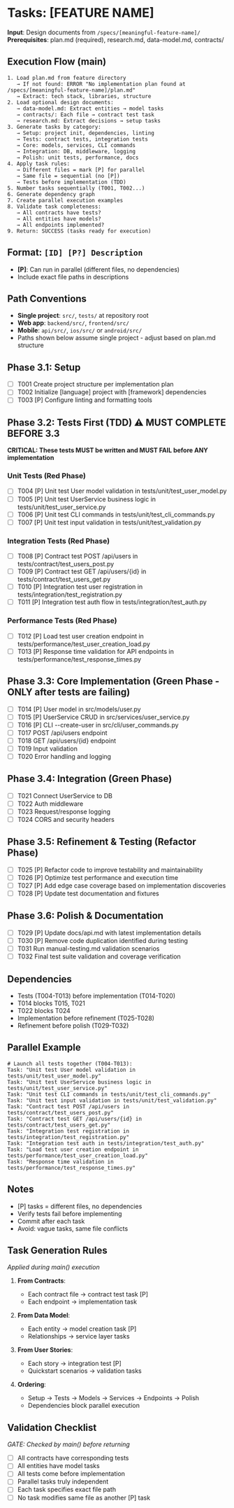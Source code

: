 # Tasks: [FEATURE NAME]

**Input**: Design documents from `/specs/[meaningful-feature-name]/`
**Prerequisites**: plan.md (required), research.md, data-model.md, contracts/

## Execution Flow (main)
```
1. Load plan.md from feature directory
   → If not found: ERROR "No implementation plan found at /specs/[meaningful-feature-name]/plan.md"
   → Extract: tech stack, libraries, structure
2. Load optional design documents:
   → data-model.md: Extract entities → model tasks
   → contracts/: Each file → contract test task
   → research.md: Extract decisions → setup tasks
3. Generate tasks by category:
   → Setup: project init, dependencies, linting
   → Tests: contract tests, integration tests
   → Core: models, services, CLI commands
   → Integration: DB, middleware, logging
   → Polish: unit tests, performance, docs
4. Apply task rules:
   → Different files = mark [P] for parallel
   → Same file = sequential (no [P])
   → Tests before implementation (TDD)
5. Number tasks sequentially (T001, T002...)
6. Generate dependency graph
7. Create parallel execution examples
8. Validate task completeness:
   → All contracts have tests?
   → All entities have models?
   → All endpoints implemented?
9. Return: SUCCESS (tasks ready for execution)
```

## Format: `[ID] [P?] Description`
- **[P]**: Can run in parallel (different files, no dependencies)
- Include exact file paths in descriptions

## Path Conventions
- **Single project**: `src/`, `tests/` at repository root
- **Web app**: `backend/src/`, `frontend/src/`
- **Mobile**: `api/src/`, `ios/src/` or `android/src/`
- Paths shown below assume single project - adjust based on plan.md structure

## Phase 3.1: Setup
- [ ] T001 Create project structure per implementation plan
- [ ] T002 Initialize [language] project with [framework] dependencies
- [ ] T003 [P] Configure linting and formatting tools

## Phase 3.2: Tests First (TDD) ⚠️ MUST COMPLETE BEFORE 3.3
**CRITICAL: These tests MUST be written and MUST FAIL before ANY implementation**

### Unit Tests (Red Phase)
- [ ] T004 [P] Unit test User model validation in tests/unit/test_user_model.py
- [ ] T005 [P] Unit test UserService business logic in tests/unit/test_user_service.py
- [ ] T006 [P] Unit test CLI commands in tests/unit/test_cli_commands.py
- [ ] T007 [P] Unit test input validation in tests/unit/test_validation.py

### Integration Tests (Red Phase)
- [ ] T008 [P] Contract test POST /api/users in tests/contract/test_users_post.py
- [ ] T009 [P] Contract test GET /api/users/{id} in tests/contract/test_users_get.py
- [ ] T010 [P] Integration test user registration in tests/integration/test_registration.py
- [ ] T011 [P] Integration test auth flow in tests/integration/test_auth.py

### Performance Tests (Red Phase)
- [ ] T012 [P] Load test user creation endpoint in tests/performance/test_user_creation_load.py
- [ ] T013 [P] Response time validation for API endpoints in tests/performance/test_response_times.py

## Phase 3.3: Core Implementation (Green Phase - ONLY after tests are failing)
- [ ] T014 [P] User model in src/models/user.py
- [ ] T015 [P] UserService CRUD in src/services/user_service.py
- [ ] T016 [P] CLI --create-user in src/cli/user_commands.py
- [ ] T017 POST /api/users endpoint
- [ ] T018 GET /api/users/{id} endpoint
- [ ] T019 Input validation
- [ ] T020 Error handling and logging

## Phase 3.4: Integration (Green Phase)
- [ ] T021 Connect UserService to DB
- [ ] T022 Auth middleware
- [ ] T023 Request/response logging
- [ ] T024 CORS and security headers

## Phase 3.5: Refinement & Testing (Refactor Phase)
- [ ] T025 [P] Refactor code to improve testability and maintainability
- [ ] T026 [P] Optimize test performance and execution time
- [ ] T027 [P] Add edge case coverage based on implementation discoveries
- [ ] T028 [P] Update test documentation and fixtures

## Phase 3.6: Polish & Documentation
- [ ] T029 [P] Update docs/api.md with latest implementation details
- [ ] T030 [P] Remove code duplication identified during testing
- [ ] T031 Run manual-testing.md validation scenarios
- [ ] T032 Final test suite validation and coverage verification

## Dependencies
- Tests (T004-T013) before implementation (T014-T020)
- T014 blocks T015, T021
- T022 blocks T024
- Implementation before refinement (T025-T028)
- Refinement before polish (T029-T032)

## Parallel Example
```
# Launch all tests together (T004-T013):
Task: "Unit test User model validation in tests/unit/test_user_model.py"
Task: "Unit test UserService business logic in tests/unit/test_user_service.py"
Task: "Unit test CLI commands in tests/unit/test_cli_commands.py"
Task: "Unit test input validation in tests/unit/test_validation.py"
Task: "Contract test POST /api/users in tests/contract/test_users_post.py"
Task: "Contract test GET /api/users/{id} in tests/contract/test_users_get.py"
Task: "Integration test registration in tests/integration/test_registration.py"
Task: "Integration test auth in tests/integration/test_auth.py"
Task: "Load test user creation endpoint in tests/performance/test_user_creation_load.py"
Task: "Response time validation in tests/performance/test_response_times.py"
```

## Notes
- [P] tasks = different files, no dependencies
- Verify tests fail before implementing
- Commit after each task
- Avoid: vague tasks, same file conflicts

## Task Generation Rules
*Applied during main() execution*

1. **From Contracts**:
   - Each contract file → contract test task [P]
   - Each endpoint → implementation task
   
2. **From Data Model**:
   - Each entity → model creation task [P]
   - Relationships → service layer tasks
   
3. **From User Stories**:
   - Each story → integration test [P]
   - Quickstart scenarios → validation tasks

4. **Ordering**:
   - Setup → Tests → Models → Services → Endpoints → Polish
   - Dependencies block parallel execution

## Validation Checklist
*GATE: Checked by main() before returning*

- [ ] All contracts have corresponding tests
- [ ] All entities have model tasks
- [ ] All tests come before implementation
- [ ] Parallel tasks truly independent
- [ ] Each task specifies exact file path
- [ ] No task modifies same file as another [P] task